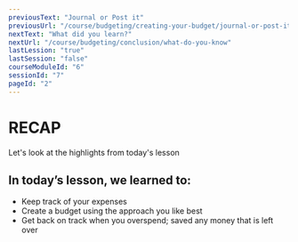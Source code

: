 ```yaml
---
previousText: "Journal or Post it"
previousUrl: "/course/budgeting/creating-your-budget/journal-or-post-it"
nextText: "What did you learn?"
nextUrl: "/course/budgeting/conclusion/what-do-you-know"
lastLession: "true"
lastSession: "false"
courseModuleId: "6"
sessionId: "7"
pageId: "2"
---
```



# RECAP

<sparkle-character-intro position="right" character="jen">
Let's look at the highlights from today's lesson
</sparkle-character-intro>

## In today’s lesson, we learned to:
- Keep track of your expenses
- Create a budget using the approach you like best
- Get back on track when you overspend; saved any money that is left over


